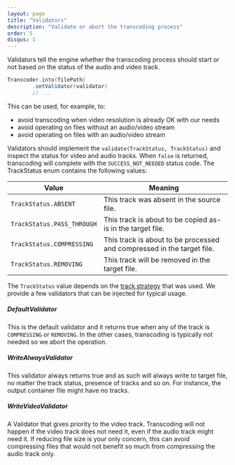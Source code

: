 ```yaml
---
layout: page
title: "Validators"
description: "Validate or abort the transcoding process"
order: 5
disqus: 1
---
```


Validators tell the engine whether the transcoding process should start or not based on the status
of the audio and video track.

```java
Transcoder.into(filePath)
        .setValidator(validator)
        // ...
```

This can be used, for example, to:

- avoid transcoding when video resolution is already OK with our needs
- avoid operating on files without an audio/video stream
- avoid operating on files with an audio/video stream

Validators should implement the `validate(TrackStatus, TrackStatus)` and inspect the status for video
and audio tracks. When `false` is returned, transcoding will complete with the `SUCCESS_NOT_NEEDED` status code.
The TrackStatus enum contains the following values:

|Value|Meaning|
|-----|-------|
|`TrackStatus.ABSENT`|This track was absent in the source file.|
|`TrackStatus.PASS_THROUGH`|This track is about to be copied as-is in the target file.|
|`TrackStatus.COMPRESSING`|This track is about to be processed and compressed in the target file.|
|`TrackStatus.REMOVING`|This track will be removed in the target file.|

The `TrackStatus` value depends on the [track strategy](track-strategies) that was used.
We provide a few validators that can be injected for typical usage.

##### DefaultValidator

This is the default validator and it returns true when any of the track is `COMPRESSING` or `REMOVING`.
In the other cases, transcoding is typically not needed so we abort the operation.

##### WriteAlwaysValidator

This validator always returns true and as such will always write to target file, no matter the track status,
presence of tracks and so on. For instance, the output container file might have no tracks.

##### WriteVideoValidator

A Validator that gives priority to the video track. Transcoding will not happen if the video track does not need it,
even if the audio track might need it. If reducing file size is your only concern, this can avoid compressing
files that would not benefit so much from compressing the audio track only.


